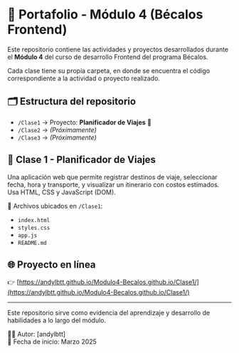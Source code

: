 # 🚀 Portafolio - Módulo 4 (Bécalos Frontend)

Este repositorio contiene las actividades y proyectos desarrollados durante el **Módulo 4** del curso de desarrollo Frontend del programa Bécalos.

Cada clase tiene su propia carpeta, en donde se encuentra el código correspondiente a la actividad o proyecto realizado.

## 🗂 Estructura del repositorio

- `/Clase1` → Proyecto: **Planificador de Viajes** 🧳
- `/Clase2` → *(Próximamente)*
- `/Clase3` → *(Próximamente)*

## 📌 Clase 1 - Planificador de Viajes

Una aplicación web que permite registrar destinos de viaje, seleccionar fecha, hora y transporte, y visualizar un itinerario con costos estimados. Usa HTML, CSS y JavaScript (DOM).

📁 Archivos ubicados en `/Clase1`:
- `index.html`
- `styles.css`
- `app.js`
- `README.md`

## 🌐 Proyecto en línea

👉 [https://andylbtt.github.io/Modulo4-Becalos.github.io/Clase1/](https://andylbtt.github.io/Modulo4-Becalos.github.io/Clase1/)

---

Este repositorio sirve como evidencia del aprendizaje y desarrollo de habilidades a lo largo del módulo.

👨‍💻 Autor: [andylbtt]  
📅 Fecha de inicio: Marzo 2025